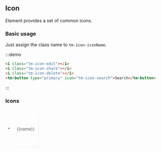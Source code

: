 <script>
  var iconList = require('examples/icon.json');

  export default {
    data() {
      return {
        icons: iconList
      };
    }
  }
</script>

<style>
  .demo-icon .source > button {
    margin: 0 20px;
  }

  .page-component .content > ul.icon-list {
    overflow: hidden;
    list-style: none;
    padding: 0;
    border: solid 1px #eaeefb;
    border-radius: 4px;
  }
  .icon-list li {
    float: left;
    width: 16.66%;
    text-align: center;
    height: 120px;
    line-height: 120px;
    color: #666;
    font-size: 13px;
    transition: color .15s linear;

    border-right: 1px solid #eee;
    border-bottom: 1px solid #eee;
    margin-right: -1px;
    margin-bottom: -1px;

    @utils-vertical-center;

    span {
      display: inline-block;
      line-height: normal;
      vertical-align: middle;
      color: #99a9bf;
    }
    .icon-name {
      display: inline-block;
      padding: 0 3px;
      height: 1em;
      color: #606266;
    }
    &:hover {
      color: rgb(92, 182, 255);
    }
  }
</style>

## Icon

Element provides a set of common icons.

### Basic usage

Just assign the class name to `tm-icon-iconName`.

:::demo

```html
<i class="tm-icon-edit"></i>
<i class="tm-icon-share"></i>
<i class="tm-icon-delete"></i>
<tm-button type="primary" icon="tm-icon-search">Search</tm-button>

```
:::

### Icons

<ul class="icon-list">
  <li v-for="name in icons" :key="name">
    <span>
      <tm-icon :name="name"></tm-icon>
      <span class="icon-name">{{name}}</span>
    </span>
  </li>
</ul>
